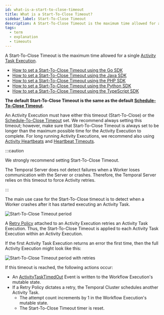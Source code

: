 ```yaml
---
id: what-is-a-start-to-close-timeout
title: What is a Start-To-Close Timeout?
sidebar_label: Start-To-Close Timeout
description: A Start-To-Close Timeout is the maximum time allowed for a single Activity Task Execution.
tags:
  - term
  - explanation
  - timeouts
---
```


A Start-To-Close Timeout is the maximum time allowed for a single [Activity Task Execution](/concepts/what-is-an-activity-task-execution).

- [How to set a Start-To-Close Timeout using the Go SDK](/go/activity-timeouts)
- [How to set a Start-To-Close Timeout using the Java SDK](/java/activity-timeouts)
- [How to set a Start-To-Close Timeout using the PHP SDK](/php/activity-timeouts)
- [How to set a Start-To-Close Timeout using the Python SDK](/python/activity-timeouts)
- [How to set a Start-To-Close Timeout using the TypeScript SDK](/typescript/activity-timeouts)

**The default Start-To-Close Timeout is the same as the default [Schedule-To-Close Timeout](/concepts/what-is-a-schedule-to-close-timeout).**

An Activity Execution must have either this timeout (Start-To-Close) or the [Schedule-To-Close Timeout](/concepts/what-is-a-schedule-to-close-timeout) set.
We recommend always setting this timeout; however, make sure that Start-To-Close Timeout is always set to be longer than the maximum possible time for the Activity Execution to complete.
For long running Activity Executions, we recommend also using [Activity Heartbeats](/concepts/what-is-an-activity-heartbeat) and [Heartbeat Timeouts](/concepts/what-is-a-heartbeat-timeout).

:::caution

We strongly recommend setting Start-To-Close Timeout.

The Temporal Server does not detect failures when a Worker loses communication with the Server or crashes.
Therefore, the Temporal Server relies on this timeout to force Activity retries.

:::

The main use case for the Start-To-Close timeout is to detect when a Worker crashes after it has started executing an Activity Task.

![Start-To-Close Timeout period](/diagrams/start-to-close-timeout.svg)

A [Retry Policy](/concepts/what-is-a-retry-policy) attached to an Activity Execution retries an Activity Task Execution.
Thus, the Start-To-Close Timeout is applied to each Activity Task Execution within an Activity Execution.

If the first Activity Task Execution returns an error the first time, then the full Activity Execution might look like this:

![Start-To-Close Timeout period with retries](/diagrams/start-to-close-timeout-with-retry.svg)

If this timeout is reached, the following actions occur:

- An [ActivityTaskTimedOut](/references/events/#activitytasktimedout) Event is written to the Workflow Execution's mutable state.
- If a Retry Policy dictates a retry, the Temporal Cluster schedules another Activity Task.
  - The attempt count increments by 1 in the Workflow Execution's mutable state.
  - The Start-To-Close Timeout timer is reset.
